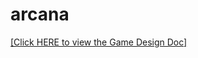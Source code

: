 # arcana
[\[Click HERE to view the Game Design Doc\]](https://docs.google.com/document/d/1_A4c2c-AssFf6VWbXYxz0FJy04SOVQSckIktnSfhtuk/edit#)
